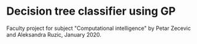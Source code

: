 # Decision tree classifier using GP
Faculty project for subject "Computational intelligence" by Petar Zecevic and Aleksandra Ruzic, January 2020.
